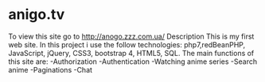 # anigo.tv
To view this site go to http://anogo.zzz.com.ua/
Description
This is my first web site.
In this project i use the follow technologies: php7,redBeanPHP, JavaScript, jQuery, CSS3, bootstrap 4, HTML5, SQL.
The main functions of this site are:
-Authorization
-Authentication
-Watching anime series
-Search anime
-Paginations
-Chat
